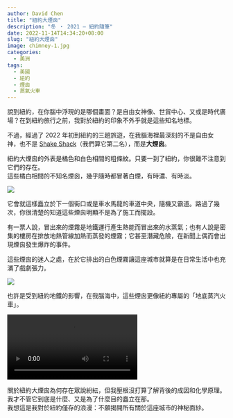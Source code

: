```yaml
---
author: David Chen
title: "紐約大煙囪"
description: "冬 ・ 2021 — 紐約隨筆"
date: 2022-11-14T14:34:20+08:00
slug: "紐約大煙囪"
image: chimney-1.jpg
categories:
  - 美洲
tags:
  - 美國
  - 紐約
  - 煙囪
  - 蒸氣火車
---
```

說到紐約，在你腦中浮現的是哪個畫面？是自由女神像、世貿中心、又或是時代廣場？在到紐約旅行之前，我對於紐約的印象不外乎就是這些知名地標。

不過，經過了 2022 年初到紐約的三趟旅遊，在我腦海裡最深刻的不是自由女神，也不是 [Shake Shack](https://xdavidchen.com/zh-tw/p/shake-shack-nyc/)（我們算它第二名），而是**大煙囪**。

紐約大煙囪的外表是橘色和白色相間的粗條紋。只要一到了紐約，你很難不注意到它們的存在。\
這些橘白相間的不知名煙囪，幾乎隨時都冒著白煙，有時濃、有時淡。

![](chimney-2.jpg)

它會就這樣矗立於下一個街口或是車水馬龍的車道中央，隨機又霸道。路過了幾次，你很清楚的知道這些煙囪明顯不是為了施工而擺設。

有一票人說，冒出來的煙霧是地鐵運行產生熱能而冒出來的水蒸氣；也有人說是密集的樓房在排放地熱管線加熱而蒸發的煙霧；它甚至潛藏危險，在新聞上偶而會出現煙囪發生爆炸的事件。

這些煙囪的迷人之處，在於它排出的白色煙霧讓這座城市就算是在日常生活中也充滿了戲劇張力。

![](chimney-3.jpg)

也許是受到紐約地鐵的影響，在我腦海中，這些煙囪更像紐約專屬的「地底蒸汽火車」。

<div class = "video-wrapper">
  <video autoplay="autoplay" loop src="new_york_chimney.mp4"></video>
</div>

關於紐約大煙囪為何存在眾說紛紜，但我壓根沒打算了解背後的成因和化學原理。我才不管它到底是什麼、又是為了什麼目的矗立在那。\
我想這是我對於紐約僅存的浪漫：不願揭開所有關於這座城市的神秘面紗。
